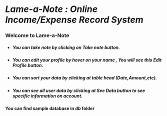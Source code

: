 # _**Lame-a-Note : Online Income/Expense Record System**_
### Welcome to Lame-a-Note 

* ##### You can take note by clicking on _Take note_ button.
* ##### You can edit your profile by hover on your name , You will see this _Edit Profile_ button.
* ##### You can sort your data by clicking at table head (Date,Amount,etc).
* ##### You can see all user data by clicking at _See Data_ button to see specific information on account.
 #### You can find sample database in _db_ folder